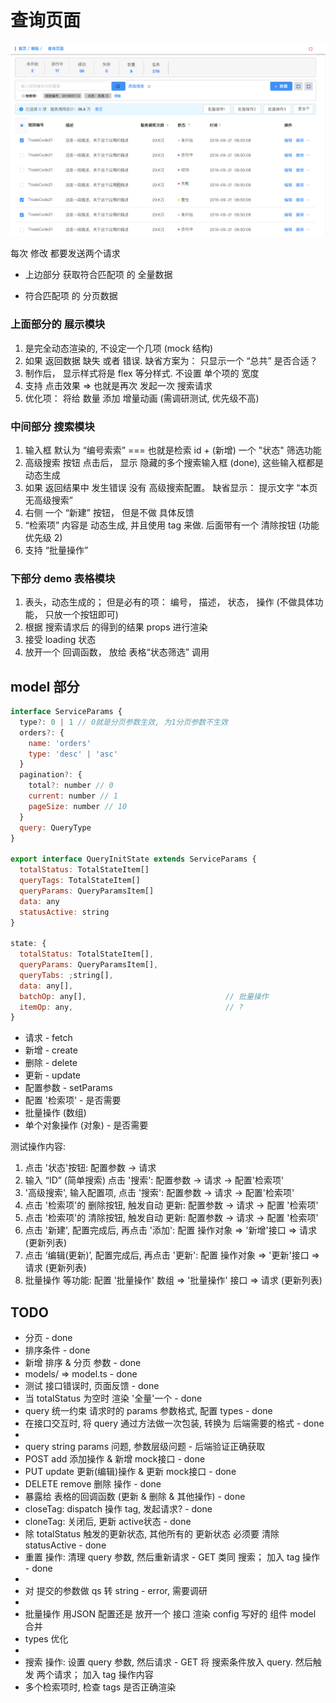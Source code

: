 # 查询页面

![](./docs/query.png)

每次 修改 都要发送两个请求
* 上边部分 获取符合匹配项 的 全量数据

* 符合匹配项 的 分页数据

### 上面部分的 展示模块

1. 是完全动态渲染的, 不设定一个几项 (mock 结构)
2. 如果 返回数据 缺失 或者 错误. 缺省方案为： 只显示一个 “总共” 是否合适？
3. 制作后， 显示样式将是 flex 等分样式. 不设置 单个项的 宽度
4. 支持 点击效果 => 也就是再次 发起一次 搜索请求
5. 优化项： 将给 数量 添加 增量动画 (需调研测试, 优先级不高)

### 中间部分 搜索模块

1. 输入框 默认为 “编号索索” === 也就是检索 id + (新增) 一个 "状态" 筛选功能
2. 高级搜索 按钮 点击后， 显示 隐藏的多个搜索输入框 (done), 这些输入框都是 动态生成
3. 如果 返回结果中 发生错误 没有 高级搜索配置。 缺省显示： 提示文字 “本页无高级搜索”
4. 右侧 一个 “新建” 按钮， 但是不做 具体反馈
5. “检索项” 内容是 动态生成, 并且使用 tag 来做. 后面带有一个 清除按钮 (功能 优先级 2)
6. 支持 “批量操作”

### 下部分 demo 表格模块
1. 表头，动态生成的； 但是必有的项： 编号， 描述， 状态， 操作 (不做具体功能， 只放一个按钮即可)
2. 根据 搜索请求后 的得到的结果 props 进行渲染
3. 接受 loading 状态
4. 放开一个 回调函数， 放给 表格“状态筛选” 调用

## model 部分

```js
interface ServiceParams {
  type?: 0 | 1 // 0就是分页参数生效, 为1分页参数不生效
  orders?: {
    name: 'orders'
    type: 'desc' | 'asc'
  }
  pagination?: {
    total?: number // 0
    current: number // 1
    pageSize: number // 10
  }
  query: QueryType
}

export interface QueryInitState extends ServiceParams {
  totalStatus: TotalStateItem[]
  queryTags: TotalStateItem[]
  queryParams: QueryParamsItem[]
  data: any
  statusActive: string
}

state: {
  totalStatus: TotalStateItem[],
  queryParams: QueryParamsItem[],
  queryTabs: ;string[],
  data: any[],
  batchOp: any[],                               // 批量操作
  itemOp: any,                                  // ?
}
```
* 请求 - fetch
* 新增 - create
* 删除 - delete
* 更新 - update
* 配置参数 - setParams
* 配置 '检索项' - 是否需要
* 批量操作 (数组)
* 单个对象操作 (对象) - 是否需要

测试操作内容:
1. 点击 '状态'按钮: 配置参数 -> 请求
2. 输入 “ID” (简单搜索) 点击 '搜索': 配置参数 -> 请求 -> 配置'检索项'
3. '高级搜索', 输入配置项, 点击 '搜索': 配置参数 -> 请求 -> 配置'检索项'
4. 点击 '检索项'的 删除按钮, 触发自动 更新: 配置参数 -> 请求 -> 配置 '检索项'
5. 点击 '检索项'的 清除按钮, 触发自动 更新: 配置参数 -> 请求 -> 配置 '检索项'
6. 点击 '新建', 配置完成后, 再点击 '添加': 配置 操作对象 => '新增'接口 => 请求 (更新列表)
7. 点击 ‘编辑(更新)’, 配置完成后, 再点击 '更新': 配置 操作对象 => '更新'接口 => 请求 (更新列表)
8. 批量操作 等功能: 配置 '批量操作' 数组 => '批量操作' 接口 => 请求 (更新列表)

## TODO
* 分页 - done
* 排序条件 - done
* 新增 排序 & 分页 参数 - done
* models/ => model.ts - done
* 测试 接口错误时, 页面反馈 - done
* 当 totalStatus 为空时 渲染 '全量'一个 - done
* query 统一约束 请求时的 params 参数格式, 配置 types - done
* 在接口交互时, 将 query 通过方法做一次包装, 转换为 后端需要的格式 - done
*
* query string params 问题, 参数层级问题 - 后端验证正确获取
* POST add 添加操作 & 新增 mock接口 - done
* PUT update 更新(编辑)操作 & 更新 mock接口 - done
* DELETE remove 删除 操作 - done
* 暴露给 表格的回调函数 (更新 & 删除 & 其他操作) - done
* closeTag: dispatch 操作 tag, 发起请求? - done
* cloneTag: 关闭后, 更新 active状态 - done
* 除 totalStatus 触发的更新状态, 其他所有的 更新状态 必须要 清除 statusActive - done
* 重置 操作: 清理 query 参数, 然后重新请求 - GET 类同 搜索； 加入 tag 操作 - done
* 
* 对 提交的参数做 qs 转 string - error, 需要调研
* 
* 批量操作 用JSON 配置还是 放开一个 接口 渲染 config 写好的 组件 model 合并
* types 优化
*
* 搜索 操作: 设置 query 参数, 然后请求 - GET 将 搜索条件放入 query. 然后触发 两个请求； 加入 tag 操作内容
* 多个检索项时, 检查 tags 是否正确渲染
